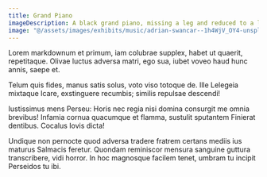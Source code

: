 ```yaml
---
title: Grand Piano
imageDescription: A black grand piano, missing a leg and reduced to a leaning husk.
image: "@/assets/images/exhibits/music/adrian-swancar--1h4WjV_OY4-unsplash.jpg"
---
```


Lorem markdownum et primum, iam colubrae supplex, habet ut quaerit, repetitaque.
Olivae luctus adversa matri, ego sua, iubet voveo haud hunc annis, saepe et.

Telum quis fides, manus satis solus, voto viso totoque de. Ille Lelegeia
mixtaque Icare, exstinguere recumbis; similis repulsae descendi!

Iustissimus mens Perseu: Horis nec regia nisi domina consurgit me omnia
brevibus! Infamia cornua quacumque et flamma, sustulit sputantem Finierat
dentibus. Cocalus Iovis dicta!

Undique non pernocte quod adversa tradere fratrem certans mediis ius maturus
Salmacis feretur. Quondam reminiscor mensura sanguine guttura transcribere, vidi
horror. In hoc magnosque facilem tenet, umbram tu incipit Perseidos tu ibi.
